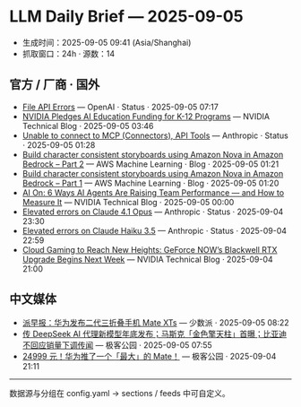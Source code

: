 # LLM Daily Brief — 2025-09-05

- 生成时间：2025-09-05 09:41 (Asia/Shanghai)
- 抓取窗口：24h · 源数：14


## 官方 / 厂商 · 国外

- [File API Errors](https://status.openai.com//incidents/01K4BABTGC9MW3ZVETSSNX6JGC) — OpenAI · Status · 2025-09-05 07:17
- [NVIDIA Pledges AI Education Funding for K-12 Programs](https://blogs.nvidia.com/blog/ai-education-k-12/) — NVIDIA Technical Blog · 2025-09-05 03:46
- [Unable to connect to MCP (Connectors), API Tools](https://status.anthropic.com/incidents/8166jkm0njby) — Anthropic · Status · 2025-09-05 01:28
- [Build character consistent storyboards using Amazon Nova in Amazon Bedrock – Part 2](https://aws.amazon.com/blogs/machine-learning/build-character-consistent-storyboards-using-amazon-nova-in-amazon-bedrock-part-2/) — AWS Machine Learning · Blog · 2025-09-05 01:21
- [Build character consistent storyboards using Amazon Nova in Amazon Bedrock – Part 1](https://aws.amazon.com/blogs/machine-learning/build-character-consistent-storyboards-using-amazon-nova-in-amazon-bedrock-part-1/) — AWS Machine Learning · Blog · 2025-09-05 01:20
- [AI On: 6 Ways AI Agents Are Raising Team Performance — and How to Measure It](https://blogs.nvidia.com/blog/ways-ai-agents-are-raising-team-performance/) — NVIDIA Technical Blog · 2025-09-05 00:00
- [Elevated errors on Claude 4.1 Opus](https://status.anthropic.com/incidents/y0fmbh82qhyp) — Anthropic · Status · 2025-09-04 23:30
- [Elevated errors on Claude Haiku 3.5](https://status.anthropic.com/incidents/clwd55p20y8z) — Anthropic · Status · 2025-09-04 22:59
- [Cloud Gaming to Reach New Heights: GeForce NOW’s Blackwell RTX Upgrade Begins Next Week](https://blogs.nvidia.com/blog/geforce-now-thursday-sept-2025/) — NVIDIA Technical Blog · 2025-09-04 21:00


## 中文媒体

- [派早报：华为发布二代三折叠手机 Mate XTs](https://sspai.com/post/102297) — 少数派 · 2025-09-05 08:22
- [传 DeepSeek AI 代理新模型年底发布；马斯克「金色擎天柱」首曝；比亚迪不回应销量下调传闻](http://www.geekpark.net/news/353494) — 极客公园 · 2025-09-05 07:55
- [24999 元！华为推了一个「最大」的 Mate！](http://www.geekpark.net/news/353492) — 极客公园 · 2025-09-04 21:11

---
数据源与分组在 config.yaml → sections / feeds 中可自定义。